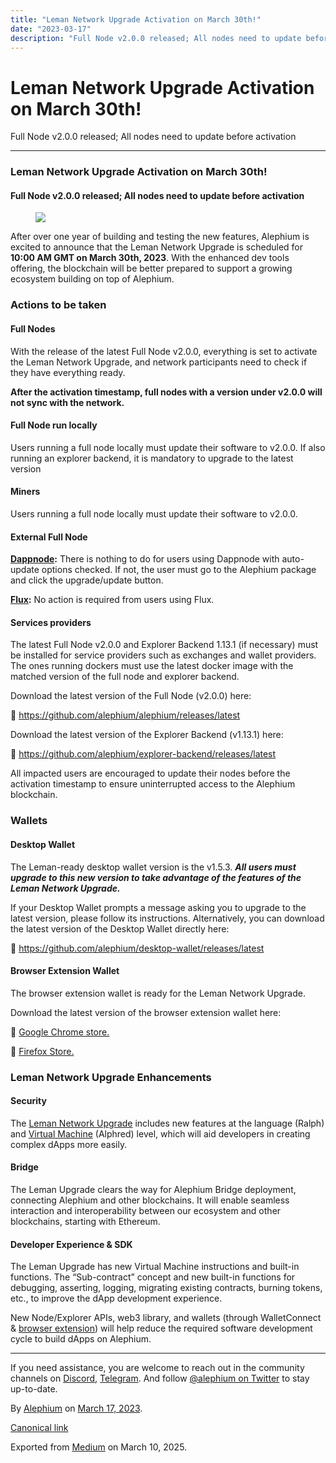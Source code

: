 ```yaml
---
title: "Leman Network Upgrade Activation on March 30th!"
date: "2023-03-17"
description: "Full Node v2.0.0 released; All nodes need to update before activation"
---
```


<div>

# Leman Network Upgrade Activation on March 30th!

</div>

<div class="section p-summary" field="subtitle">

Full Node v2.0.0 released; All nodes need to update before activation

</div>

<div class="section e-content" field="body">

<div id="56dc" class="section section section--body section--first">

<div class="section-divider">

------------------------------------------------------------------------

</div>

<div class="section-content">

<div class="section-inner sectionLayout--insetColumn">

### Leman Network Upgrade Activation on March 30th!

#### Full Node v2.0.0 released; All nodes need to update before activation

<figure id="142e" class="graf graf--figure graf-after--h4">
<img src="https://cdn-images-1.medium.com/max/800/0*gAGOQIXHjJ4f7djT" class="graf-image" data-image-id="0*gAGOQIXHjJ4f7djT" data-width="1280" data-height="720" data-is-featured="true" />
</figure>

After over one year of building and testing the new features, Alephium is excited to announce that the Leman Network Upgrade is scheduled for **10:00 AM GMT on March 30th, 2023**. With the enhanced dev tools offering, the blockchain will be better prepared to support a growing ecosystem building on top of Alephium.

### Actions to be taken

#### Full Nodes

With the release of the latest Full Node v2.0.0, everything is set to activate the Leman Network Upgrade, and network participants need to check if they have everything ready.

**After the activation timestamp, full nodes with a version under v2.0.0 will not sync with the network.**

#### **Full Node run locally**

Users running a full node locally must update their software to v2.0.0. If also running an explorer backend, it is mandatory to upgrade to the latest version

#### **Miners**

Users running a full node locally must update their software to v2.0.0.

#### **External Full Node**

<a href="https://dappnode.io/" class="markup--anchor markup--p-anchor" data-href="https://dappnode.io/" rel="noopener" target="_blank"><strong>Dappnode</strong></a>**:** There is nothing to do for users using Dappnode with auto-update options checked. If not, the user must go to the Alephium package and click the upgrade/update button.

<a href="https://runonflux.io/" class="markup--anchor markup--p-anchor" data-href="https://runonflux.io/" rel="noopener" target="_blank"><strong>Flux</strong></a>**:** No action is required from users using Flux.

#### **Services providers**

The latest Full Node v2.0.0 and Explorer Backend 1.13.1 (if necessary) must be installed for service providers such as exchanges and wallet providers. The ones running dockers must use the latest docker image with the matched version of the full node and explorer backend.

Download the latest version of the Full Node (v2.0.0) here:

🔗 <a href="https://github.com/alephium/alephium/releases/latest" class="markup--anchor markup--p-anchor" data-href="https://github.com/alephium/alephium/releases/latest" rel="noopener" target="_blank">https://github.com/alephium/alephium/releases/latest</a>

Download the latest version of the Explorer Backend (v1.13.1) here:

🔗 <a href="https://github.com/alephium/explorer-backend/releases/latest" class="markup--anchor markup--p-anchor" data-href="https://github.com/alephium/explorer-backend/releases/latest" rel="noopener" target="_blank">https://github.com/alephium/explorer-backend/releases/latest</a>

All impacted users are encouraged to update their nodes before the activation timestamp to ensure uninterrupted access to the Alephium blockchain.

### Wallets

#### **Desktop Wallet**

The Leman-ready desktop wallet version is the v1.5.3. ***All users must upgrade to this new version to take advantage of the features of the Leman Network Upgrade.***

If your Desktop Wallet prompts a message asking you to upgrade to the latest version, please follow its instructions. Alternatively, you can download the latest version of the Desktop Wallet directly here:

🔗 <a href="https://github.com/alephium/desktop-wallet/releases/latest" class="markup--anchor markup--p-anchor" data-href="https://github.com/alephium/desktop-wallet/releases/latest" rel="noopener" target="_blank">https://github.com/alephium/desktop-wallet/releases/latest</a>

#### **Browser Extension Wallet**

The browser extension wallet is ready for the Leman Network Upgrade.

Download the latest version of the browser extension wallet here:

🔗 <a href="https://chrome.google.com/webstore/detail/alephium-extension-wallet/gdokollfhmnbfckbobkdbakhilldkhcj" class="markup--anchor markup--p-anchor" data-href="https://chrome.google.com/webstore/detail/alephium-extension-wallet/gdokollfhmnbfckbobkdbakhilldkhcj" rel="noopener" target="_blank">Google Chrome store.</a>

🔗 <a href="https://addons.mozilla.org/en-US/firefox/addon/alephiumextensionwallet/" class="markup--anchor markup--p-anchor" data-href="https://addons.mozilla.org/en-US/firefox/addon/alephiumextensionwallet/" rel="noopener" target="_blank">Firefox Store.</a>

### Leman Network Upgrade Enhancements

#### **Security**

The <a href="https://medium.com/@alephium/announcing-the-leman-network-upgrade-c01a81e65f0e" class="markup--anchor markup--p-anchor" data-href="https://medium.com/@alephium/announcing-the-leman-network-upgrade-c01a81e65f0e" target="_blank">Leman Network Upgrade</a> includes new features at the language (Ralph) and <a href="https://medium.com/@alephium/meet-alphred-a-virtual-machine-like-no-others-85ce86540025" class="markup--anchor markup--p-anchor" data-href="https://medium.com/@alephium/meet-alphred-a-virtual-machine-like-no-others-85ce86540025" target="_blank">Virtual Machine</a> (Alphred) level, which will aid developers in creating complex dApps more easily.

#### **Bridge**

The Leman Upgrade clears the way for Alephium Bridge deployment, connecting Alephium and other blockchains. It will enable seamless interaction and interoperability between our ecosystem and other blockchains, starting with Ethereum.

#### **Developer Experience & SDK**

The Leman Upgrade has new Virtual Machine instructions and built-in functions. The “Sub-contract” concept and new built-in functions for debugging, asserting, logging, migrating existing contracts, burning tokens, etc., to improve the dApp development experience.

New Node/Explorer APIs, web3 library, and wallets (through WalletConnect & <a href="https://medium.com/@alephium/alephium-launches-browser-extension-wallet-706dfeda98f5" class="markup--anchor markup--p-anchor" data-href="https://medium.com/@alephium/alephium-launches-browser-extension-wallet-706dfeda98f5" target="_blank">browser extension</a>) will help reduce the required software development cycle to build dApps on Alephium.

</div>

</div>

</div>

<div id="426d" class="section section section--body section--last">

<div class="section-divider">

------------------------------------------------------------------------

</div>

<div class="section-content">

<div class="section-inner sectionLayout--insetColumn">

If you need assistance, you are welcome to reach out in the community channels on <a href="https://alephium.org/discord" class="markup--anchor markup--p-anchor" data-href="https://alephium.org/discord" rel="noopener" target="_blank">Discord</a>, <a href="https://t.me/alephiumgroup" class="markup--anchor markup--p-anchor" data-href="https://t.me/alephiumgroup" rel="noopener" target="_blank">Telegram</a>. And follow <a href="https://twitter.com/alephium" class="markup--anchor markup--p-anchor" data-href="https://twitter.com/alephium" rel="noopener" target="_blank">@alephium on Twitter</a> to stay up-to-date.

</div>

</div>

</div>

</div>

By <a href="https://medium.com/@alephium" class="p-author h-card">Alephium</a> on [March 17, 2023](https://medium.com/p/606884904c0c).

<a href="https://medium.com/@alephium/leman-network-upgrade-activation-on-march-30th-606884904c0c" class="p-canonical">Canonical link</a>

Exported from [Medium](https://medium.com) on March 10, 2025.
